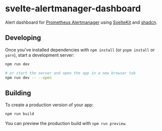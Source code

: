 # svelte-alertmanager-dashboard

Alert dashboard for
[Prometheus Alertmanager](https://prometheus.io/docs/alerting/alertmanager/) using [SvelteKit](https://svelte.dev/) and [shadcn](https://www.shadcn-svelte.com/).

## Developing

Once you've installed dependencies with `npm install` (or `pnpm install` or `yarn`), start a development server:

```bash
npm run dev

# or start the server and open the app in a new browser tab
npm run dev -- --open
```

## Building

To create a production version of your app:

```bash
npm run build
```

You can preview the production build with `npm run preview`.